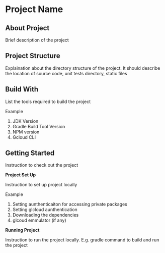 # Project Name

## About Project

Brief description of the project

## Project Structure

Explaination about the directory structure of the project. It should describe the location of source code, unit tests directory, static files

## Build With

List the tools required to build the project

Example

1.  JDK Version
2.  Gradle Build Tool Version
3.  NPM version
4.  Gcloud CLI

## Getting Started

Instruction to check out the project

**Project Set Up**

Instruction to set up project locally 

Example 

1.  Setting aunthenticaiton for accessing private packages
2.  Setting glcloud aunthentication
3.  Downloading the dependencies
4.  glcoud emmulator (if any)

**Running Project**

Instruction to run the project locally. E.g. gradle command to build and run the project

